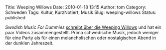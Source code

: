 Title: Weeping Willows
Date: 2010-01-18 13:15
Author: tom
Category: Schweden
Tags: Kultur, KurzNotiert, Musik
Slug: weeping-willows
Status: published

*Swedish Music For Dummies* [schreibt über die Weeping
Willows](http://swedishmusicfordummies.blogspot.com/2010/01/weeping-willows.html)
und hat ein paar Videos zusammengestellt. Prima schwedische Musik,
jedoch weniger für eine Party als für einen melancholischen oder
nostalgischen Abend in der dunklen Jahreszeit.


